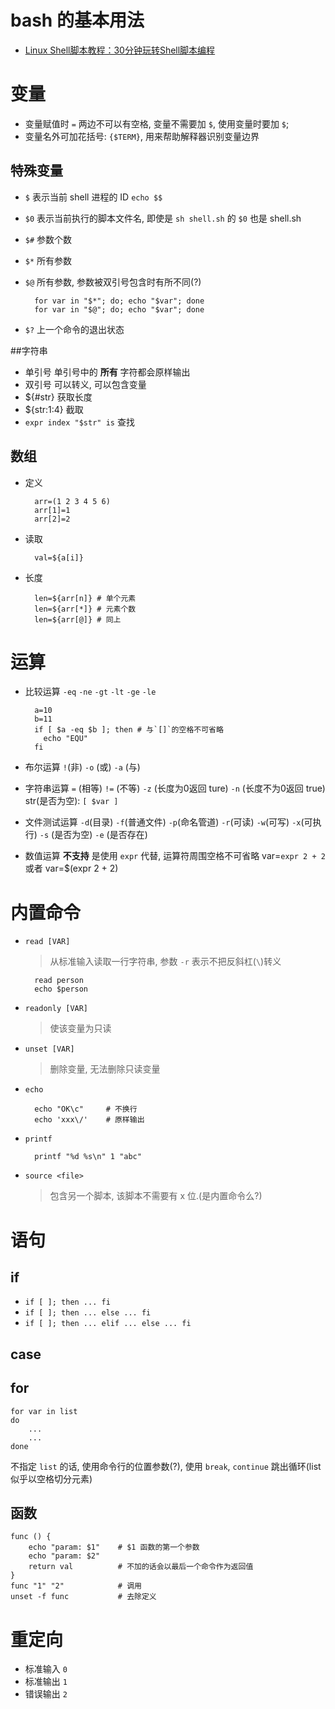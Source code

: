 bash 的基本用法
===============

* [Linux Shell脚本教程：30分钟玩转Shell脚本编程](http://c.biancheng.net/cpp/shell/)

# 变量

* 变量赋值时 `=` 两边不可以有空格, 变量不需要加 `$`, 使用变量时要加 `$`;
* 变量名外可加花括号: `{$TERM}`, 用来帮助解释器识别变量边界

## 特殊变量

* `$` 表示当前 shell 进程的 ID `echo $$`
* `$0` 表示当前执行的脚本文件名, 即使是 `sh shell.sh` 的 `$0` 也是 shell.sh
* `$#` 参数个数
* `$*` 所有参数
* `$@` 所有参数, 参数被双引号包含时有所不同(?)

        for var in "$*"; do; echo "$var"; done
        for var in "$@"; do; echo "$var"; done


* `$?` 上一个命令的退出状态

##字符串

* 单引号 单引号中的 **所有** 字符都会原样输出
* 双引号 可以转义, 可以包含变量
* ${#str} 获取长度
* ${str:1:4} 截取
* `expr index "$str" is` 查找 

## 数组

* 定义

        arr=(1 2 3 4 5 6)
        arr[1]=1
        arr[2]=2


* 读取

        val=${a[i]}


* 长度

        len=${arr[n]} # 单个元素
        len=${arr[*]} # 元素个数
        len=${arr[@]} # 同上

# 运算

* 比较运算 `-eq` `-ne` `-gt` `-lt` `-ge` `-le`

        a=10
        b=11
        if [ $a -eq $b ]; then # 与`[]`的空格不可省略
          echo "EQU"
        fi


* 布尔运算 `!`(非) `-o` (或) `-a` (与)
* 字符串运算 `=` (相等) `!=` (不等) `-z` (长度为0返回 ture)
  `-n` (长度不为0返回 true) str(是否为空): `[ $var ]`
* 文件测试运算 `-d`(目录) `-f`(普通文件) `-p`(命名管道) `-r`(可读) `-w`(可写)
  `-x`(可执行) `-s` (是否为空) `-e` (是否存在)
* 数值运算 **不支持** 是使用 `expr` 代替, 运算符周围空格不可省略
    var=`expr 2 + 2` 或者 var=$(expr 2 + 2)

# 内置命令

* `read [VAR]`

    > 从标准输入读取一行字符串, 参数 `-r` 表示不把反斜杠(`\`)转义

        read person
        echo $person


* `readonly [VAR]`

    > 使该变量为只读


* `unset [VAR]`

    > 删除变量, 无法删除只读变量


* `echo`

        echo "OK\c"     # 不换行
        echo 'xxx\/'    # 原样输出


* `printf`

        printf "%d %s\n" 1 "abc"


* `source <file>`

    > 包含另一个脚本, 该脚本不需要有 x 位.(是内置命令么?)

# 语句

## if

* `if [ ]; then ... fi`
* `if [ ]; then ... else ... fi`
* `if [ ]; then ... elif ... else ... fi`

## case

## for

    for var in list
    do
        ...
        ...
    done

不指定 `list` 的话, 使用命令行的位置参数(?), 使用 `break`, `continue`
跳出循环(list 似乎以空格切分元素)

## 函数

    func () {
        echo "param: $1"    # $1 函数的第一个参数
        echo "param: $2"
        return val          # 不加的话会以最后一个命令作为返回值
    }
    func "1" "2"            # 调用
    unset -f func           # 去除定义

# 重定向

* 标准输入 `0` 
* 标准输出 `1`
* 错误输出 `2`

